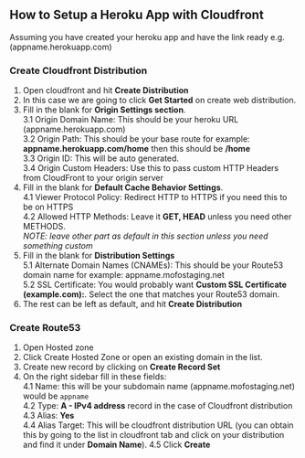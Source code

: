 ## How to Setup a Heroku App with Cloudfront

Assuming you have created your heroku app and have the link ready e.g. (appname.herokuapp.com)

### Create Cloudfront Distribution

1. Open cloudfront and hit **Create Distribution**
2. In this case we are going to click **Get Started** on create web distribution.
3. Fill in the blank for **Origin Settings section**.  
    3.1 Origin Domain Name: This should be your heroku URL (appname.herokuapp.com)  
    3.2 Origin Path: This should be your base route for example: **appname.herokuapp.com/home** then this should be **/home**  
    3.3 Origin ID: This will be auto generated.  
    3.4 Origin Custom Headers: Use this to pass custom HTTP Headers from CloudFront to your origin server  
4. Fill in the blank for **Default Cache Behavior Settings**.   
    4.1 Viewer Protocol Policy: Redirect HTTP to HTTPS if you need this to be on HTTPS  
    4.2 Allowed HTTP Methods: Leave it **GET, HEAD** unless you need other METHODS.  
    _NOTE: leave other part as default in this section unless you need something custom_  
5. Fill in the blank for **Distribution Settings**  
    5.1 Alternate Domain Names (CNAMEs): This should be your Route53 domain name for example: appname.mofostaging.net  
    5.2 SSL Certificate: You would probably want **Custom SSL Certificate (example.com):**. Select the one that matches your Route53 domain.   
6. The rest can be left as default, and hit **Create Distribution**

### Create Route53

1. Open Hosted zone
2. Click Create Hosted Zone or open an existing domain in the list.
3. Create new record by clicking on **Create Record Set**
4. On the right sidebar fill in these fields:  
    4.1 Name: this will be your subdomain name (appname.mofostaging.net) would be `appname`  
    4.2 Type: **A - IPv4 address** record in the case of Cloudfront distribution  
    4.3 Alias: **Yes**  
    4.4 Alias Target: This will be cloudfront distribution URL (you can obtain this by going to the list in cloudfront tab and click on your distribution and find it under **Domain Name**).
    4.5 Click **Create**
